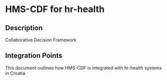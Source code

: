 # HMS-CDF for hr-health

## Description

Collaborative Decision Framework

## Integration Points

This document outlines how HMS-CDF is integrated with hr-health systems in Croatia.
